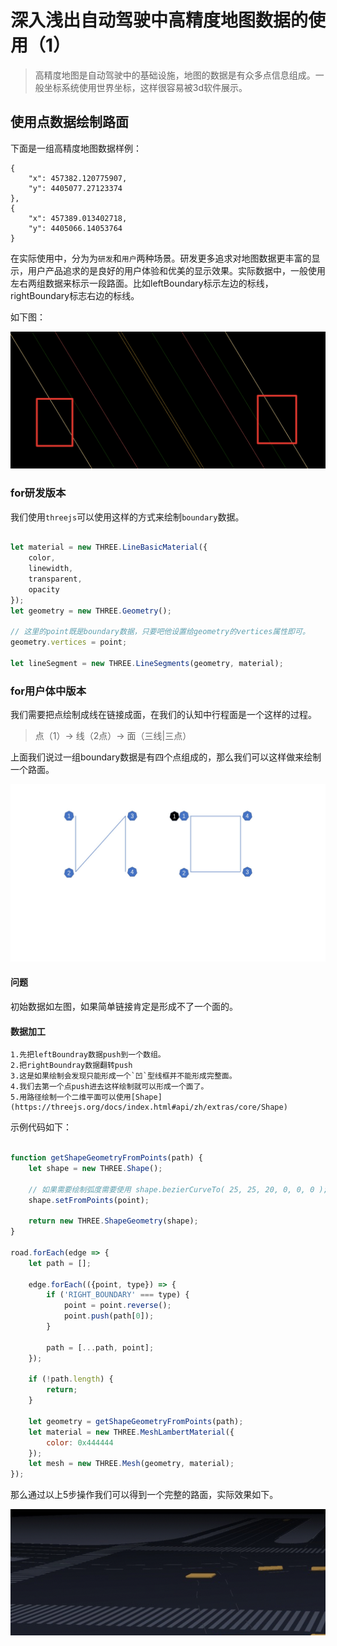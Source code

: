# 深入浅出自动驾驶中高精度地图数据的使用（1）

> 高精度地图是自动驾驶中的基础设施，地图的数据是有众多点信息组成。一般坐标系统使用世界坐标，这样很容易被3d软件展示。

## 使用点数据绘制路面

下面是一组高精度地图数据样例：

```
{
    "x": 457382.120775907,
    "y": 4405077.27123374
},
{
    "x": 457389.013402718,
    "y": 4405066.14053764
}
```

在实际使用中，分为为`研发`和`用户`两种场景。研发更多追求对地图数据更丰富的显示，用户产品追求的是良好的用户体验和优美的显示效果。实际数据中，一般使用左右两组数据来标示一段路面。比如leftBoundary标示左边的标线，rightBoundary标志右边的标线。

如下图：

![boundary](./image/1/boundary.png)

### for研发版本

我们使用`threejs`可以使用这样的方式来绘制`boundary`数据。

```javascript

let material = new THREE.LineBasicMaterial({
    color,
    linewidth,
    transparent,
    opacity
});
let geometry = new THREE.Geometry();

// 这里的point既是boundary数据，只要吧他设置给geometry的vertices属性即可。
geometry.vertices = point;

let lineSegment = new THREE.LineSegments(geometry, material);

```

### for用户体中版本

我们需要把点绘制成线在链接成面，在我们的认知中行程面是一个这样的过程。

> 点（1）-> 线（2点）-> 面（三线|三点）

上面我们说过一组boundary数据是有四个点组成的，那么我们可以这样做来绘制一个路面。

![road](./image/1/road.jpg)

#### 问题
初始数据如左图，如果简单链接肯定是形成不了一个面的。


#### 数据加工

    1.先把leftBoundray数据push到一个数组。
    2.把rightBoundray数据翻转push
    3.这是如果绘制会发现只能形成一个`凹`型线框并不能形成完整面。
    4.我们去第一个点push进去这样绘制就可以形成一个面了。
    5.用路径绘制一个二维平面可以使用[Shape](https://threejs.org/docs/index.html#api/zh/extras/core/Shape)

示例代码如下：

```javascript

function getShapeGeometryFromPoints(path) {
    let shape = new THREE.Shape();

    // 如果需要绘制弧度需要使用 shape.bezierCurveTo( 25, 25, 20, 0, 0, 0 );
    shape.setFromPoints(point);

    return new THREE.ShapeGeometry(shape);
}

road.forEach(edge => {
    let path = [];

    edge.forEach(({point, type}) => {
        if ('RIGHT_BOUNDARY' === type) {
            point = point.reverse();
            point.push(path[0]);
        }

        path = [...path, point];
    });

    if (!path.length) {
        return;
    }

    let geometry = getShapeGeometryFromPoints(path);
    let material = new THREE.MeshLambertMaterial({
        color: 0x444444
    });
    let mesh = new THREE.Mesh(geometry, material);
});

```

那么通过以上5步操作我们可以得到一个完整的路面，实际效果如下。

![road](./image/1/road.png)
